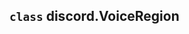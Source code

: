 ## `class` discord.**VoiceRegion** [](https://discordpy.readthedocs.io/en/stable/api.html#discord.VoiceRegion)
